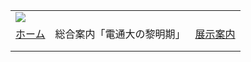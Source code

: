 |  |  |  |
| --- | --- | --- |
| ![](../image/common/uec_header1.jpg) | | |
| [ホーム](../index.html) | 総合案内「電通大の黎明期」 | [展示案内](../exhibit/exhibit01.html) | [関連リンク](../link/link01.html) | [第７展示室について](../about/about.html) | [本HPについて](../about/about2.html) | [アクセス](../access/access.html) | | |
| |  | | --- | | ![](../image/common/spacer.gif)    総合案内:  ![](../image/common/spacer.gif)  「電気通信大学の黎明期」   ![](../image/common/spacer.gif)   ---   [1：電気通信大学の黎明期の研究](dawn01.html)- 世界最初のプリント配線の回路- 自由闊達な雰囲気- 技官や卒業生のネットワーク- 大学の研究   ---   [2：機器分析の時代を牽引した電通大](dawn02.html)- NMR分光- レーザー分光- 質量分光のインビーム- 電子顕微鏡   ---   [3：わが国初のNMR分光器](dawn03.html)   ---   [4：日本のレーザー分光も電通大から](dawn04.html)   ---   [5：世界最初の電波時計](dawn05.html)- 凧型アンテナ- 高山の電波通信・地下探査   ---   [6：真空管から固体素子へ](dawn06.html)- 半導体電子素子の研究- 超伝導回路の研究   ---   [7：南極観測と雪原の電波の吸収](dawn07.html)   ---   [8：電通大の宇宙研究](dawn08.html)   ---   [9：日本最初の電波時計](dawn09.html)   ---   [10：星間空間実験装置](dawn10.html)   ---   [11：各学科の歴史](dawn11.html)   ---   [12：考え合い、論じ合い、納得ゆくように](dawn12.html)   --- | | |  | | --- | | 12.　考え合い、論じ合い、納得ゆくように      はじめに     今日は、学生のみなさんのまだ知らない電気通信大学の一面を紹介してみようと思います。それは今から45年前（1965年1月）、「電気通信大学教官は軍事研究をしない」と言う申し合わせを、そのときの先生方がしたことです。　恐らく皆さんのどの人も、まだ生まれてなかったころです。     この時期は研究室では教官と技官と学生の間の話合いが対等に行われ、低学年の学生たちの教官宅への訪問や、若手教官の学生寮への訪問も盛んに行われていたし、事務局では勤務のあとには、事務局長と平職員の懇談が日常的な光景であって、コミュニケイションに満ち、大学としての一体感があったころのお話です。     事のはじまりは、その前年(1964年)4月、電気通信大学に防衛庁技官が研究生として入ってきたことからでした。 学生の一部には早速「自衛官は帰れ」と数人でその自衛官のいる学内最北端の研究所の部屋へデモをかけることもありましたが、大部分の学生は様子眺めか、関心を示さない人たちでした。     そのとき....     第二次大戦が終わって19年が経っていました。私は終戦の年は大学の１年生で、遠く筑波や秩父や丹沢の見える見渡す限りの焼け野原の中で、なんと馬鹿なことをしたのだと言う思いと、これからどうやって生きていったらよいかをぼんやり考えて立っていたのを覚えています。     1946年の新憲法の制定の時は、毎日の生活でやっとだったのですが、それでも基本的人権とか、主権在民とかの言葉が非常に新鮮にせまってきて混乱のなかに未来が輝いていたような記憶があります。     憲法第九条の戦力の不保持と戦争の放棄は占領下だったので占領軍の御都合ではと、その世界史的意義や、積極的平和への役割など考えてもいなかったように思います。     朝鮮戦争と片面講和と日米安保条約は否応なしに、日本を米ソ対立の冷戦に組み入れ、再び戦争準備の軍備増強に傾斜し始めたことをひしひしと感じさせ、はじめて憲法の平和条項の意義に気がついたのでした。     戦争は嫌だという思いは、その年(1964、昭和39)の日本の9割位の世論だったのでしょうが、かなりの産業が朝鮮戦争の特需景気で持ち直したこともあり、生活も落ち着き、平和の擁護や日本国憲法の戦力の放棄のことなど気にかけなくなっていました。　　　　　　　　　　　　　　　　　　　　　     電気通信大学ではその年、材料学科が作られ7学科291名入学になっていましたが、大学名がまだ知られていないため卒業生の就職は難しく、卒業時かなりの未就職者がいました。また学科によっては、専任の教授が全部欠員の所もありました。電気通信大学がはじめて防衛庁の働きかけを受けたのはこんな時期でした。     大学教職員は....     学生の運動は常に一過性で持続性が少ない特徴があります。「自衛官は帰れ」と言っていた学生のデモも数週間で消えてゆきました。 大学には教職員組合があります。皆さんは教室で授業の教員との触れ合いはあっても学生課や教務課以外の事務官や技官とは接触がないとおもいます。教員や職員が自主的に作っているのが教職員組合で、勤務の条件や生活の条件をよくするために委員を選出して運動しているのです。     1989年10月末全国80の国公立大学の組合が「全大教」という全国組織をつくりました。組合は学生たちの運動とは違って非常に地味ではありますが、粘り強く運動を続ける特徴があります。この当時は、教授、助教授、助手は勿論のこと、事務系でもすべての係長、課長補佐は組合員でした。     組合総会では....     組合総会は６月の沖縄忌（沖縄で日本軍が全滅し大勢の女子供がマブニの丘の絶壁から自決した日）に開かれました。 運動方針の説明で人文・社会の助教授でもあった委員長山上正太郎助教授は、     「軍事研究の問題が本学にも生じている。これはなかなか難しい事柄で、例えば個人的には軍事研究のつもりでなくても、政治的に利用される場合もあろうし、また専門的なことは専門外のものには理解できない面もある。　そこで、今、にわかにさわぎ立てて、個人的・感情的攻撃で組合員を分裂させるようなことは、したくない。この問題については組合員全体が真面目に真剣に考え合い、論じ合い、納得ゆくように進んで行きたい。　そしてつまる所、平和と社会の進歩のための学問・研究という誰もが異存ないであろう点　へ到達したい」と述べこれが組合の運動の基調となりました。     青年部では....     行動の中心は20才前後の独身者が集まっている青年部です。電通大青年部にも、「自衛官をすぐにしめ出せ」という意見は一部にありましたが、　大部分の青年男女の部員は「よくわからない」というので学習をすることにしました。     先ず青年部機関紙「わかくさ」が創刊され、部の行事や、横の連絡、部の主張などをもりこんで清新の風を吹き込みました。 そして平和と軍事研究や憲法について分科会を作り「大学と現代軍国主義」というパンフレットをNo1, No2とつくりながら地道に学習をおこないました。     青年部には、当初、軍事研究反対の方針をめぐってふたつの意見がありました。ひとつは前に述べた現にいる自衛官をただちにしめだすという、せっかちな行動に走る傾向、もうひとつは今後このようなケースを阻止する確実な体制を全学的に作り上げるという方針でした。 結局後者の意見が青年部では支持され学習会が続けられ、組合の中に軍研阻止委員会がつくられました。     ８月の原水禁大会には初めて代表を送り出し、電通大の運動の報告を行いましたが、その月にトンキン湾事件、ベトナム北部への空爆、米議会の派兵承認とベトナム戦争がはじまりました。11月には原子力潜水艦寄港に反対する学習会を行い、反対の決議文を教官の手をかりずに青年部員だけで作るまでになりました。     組合員は全員公務員ですから、「日本国憲法をまもります」という誓約をしています。憲法九条には「陸海空軍その他の戦力は、これを保持しない」と書かれていて、この点を疑問の余地のないよう、よく学習していました。組合や青年部の活動は一人一人の組合員の心に訴えてその自覚を高めることで、委員長の基調報告の通りに無理な押し付けは避けていました。     防衛庁の動き....     学習会や軍権阻止委員会では、防衛庁の動きが分かってきました。自衛官に日常のお世話をする技官（青年部長大日方聡夫）から、自衛官は毎日午前10時と午後３時にどこかへ電話をかけ「本日、電通大異常ありません」と報告しているとか、M学科の職員から、防衛庁の研究所のO氏がいくつかの研究室を回っている、うちの先生(石井友二)は「O氏が防衛研修費を現金にして封筒に入れて配っているようだが、国家の費用を何に使ってもいいというのは、おかしい。私は受け取れない。」と言っていた、とか。Ｃ科の技官もＯ氏ならうちの研究室にもよく来ていると報告があり、この年度になって防衛庁は電通大に対しなみなみならぬ関心を持っていることを知らされたのでした。     しかし、実はこんなことは氷山の一角で、あとで明らかになるにつれ、その年度の防衛庁からの働きかけは、熾烈をきわめたものでした。驚いたことに当時教授が全員欠員だったA学科には、防衛庁からの教授への人事移転、また就職難で未就職の卒業生全員の防衛庁への就職保障、さらに今後毎年当時の金額で3000万円づつの特別研究費の交付などを条件に協力の申し出があったが、断ったとその学科の吉田教官から聞きました。     もしもこの案の通りに実現していたとすれば、Ａ学科を中核に（またはＡ学科だけでも）文部省から防衛庁への移管も展望できる内容で、文部省の勢力範囲の縮小になり、事務当局もほっておけません。     また別の学科では防衛庁の職員を電通大の新任教官に推薦しているといっているとか、どこまでが事実で、どこからが単なる噂かは確かめようもないことでしたが、当時の電気通信大学が防衛庁にとって好餌であったことは間違いなかったと思われます。     学生は....     学生のなかには、当初ごく一部に自衛官を追い出そうとする動きがあったと述べましたが、多くの学生たちはそれについて行かず、組合の青年部と同様、多数はゆっくりと事態を見極める方についたのでした。     学生達が立ち上がったのは、防衛庁からの教官人事が事実であると確信してからでした。　一月中旬の月曜日の朝、栗林のあちこちの樹の枝に軍人教官反対と書いた半紙が風にふかれており、教室の各自の机には「防衛庁からの働きかけで近くある学科に軍人教官が赴任するかもしれない」とか、「防衛庁は電通大を取り込もうとしている」などの動きが書かれたビラがのっていました。また新聞部の部室の横には「軍事研究反対」の立て看板があったということです。     一時間目のＣ学科のＫ教授の授業で、机の上のビラを読んだＫ教授が「誰だ、これを書いたのは？」と大声で激しく怒り出しました。それを見た学生が一斉に教室から飛び出して「本当だあ、本当だあ」と言いながら各教室を回り、触れまわったのでほとんどの教室で授業は打ち切られ、あちこちに集まって討論がおこりました。それでも半信半疑だった多くの学生がはっきりと、これは大変だと感じたのは、騒ぎを聞きつけて駆け付けたＣ学科のＴ教授の話で「ここに書かれている教官人事のＸ君は私の親友で、決して君たちが心配しているような悪い人ではない、」と防衛庁職員のＸ氏の生まれから人となり研究業績などを詳しく説明したのです。黒山のように集まった学生たちや、あらたに集まった学生に分かるように何度も詳しく説明した結果、「防衛庁から電通大に教官が派遣されるというのは本当だ。」と学生たちは信じるようになりました。     最初の掲示は運動部の書いた「軍人教官反対」か「軍事研究反対」だけの一行の声明文でした。その日電通大始まって以来の学内デモ行進が最北端の研究所前から南端の正門まで行われました。数百人の学生の先頭には、その貴重な一枚の声明文を両手に開いて掲げ持った学生が歩いていました。     昼休みになると、当時の寮の食堂から緊急の握り飯がリヤカーで大量に運ばれ、寮生も通学生も一緒になって食べていました。事実上授業放棄となった学生たちはサークルやクラスに分かれて集まり、討議の結果を次つぎと声明文にします。文案を練るため、通学生も寮へ泊まり込み毎晩議論をつづけます。声明文は日を追って長文になり、一週間もすると、Ｃ棟（当時木造半二階建て）の屋根から土台まで全紙10枚位の長さに細かい字で書かれるようになります。内容も長さに応じて、はじめの「軍人教官反対」だけではもたなくなり、軍事研究反対や軍国主義反対の歴史や世界情勢を加えるなど、少しずつ冷静なキレイ事にかわってゆきました。そうした中で、学生と教官の話し合いもおこなわれました。ほとんどの教官はこのときまでこの「人事」を全く知りませんでした。     教授総会では....     1月27日、うち続く事実上の授業放棄に事態収拾のための教授総会（教授のほか助教授・講師も参加） が開かれました。　何人かの発言の中でも戦争遺児であったＣ学科のＹ教官の「私の父は樺太の守備隊長として戦死しました。母は女手ひとりで私を育て大学院まで出してくれました。戦中・戦後の母の苦労は並大抵ではなかった。わたしは戦争には絶対反対だし、戦争のための軍隊から教官が来ることには反対です」という発言が印象的でした。その直後「もうこの人事は駄目だ」というささやきも聞かれました。Ｙ教官は予定されたＸ氏が来るはずの講座の教官なのです。     また学生にＸ氏の説明を行ったＴ教授は「学生の反対などはどうということはないが一番こたえたのは、ずっと目をかけてきた研究室の若い技官から、先生にはいろいろ御世話になっていますが、このことだけはどうしても賛成できません。と涙を流して反対されたのには、まいった。」と発言し、職員の考えの反映と研究室内のコミュニケイションの深さが感ぜられました。     収拾策として、E学科の平島・遠藤・望月三教授の提案として、話し合った限り学生は教官人事反対でなく軍事研究反対であるからして、ここで「電気通信大学教官は軍事研究をしない」ことを申し合わせることが必要ではないかということが議題になりました。     三教授の一人はのちの学長、他のふたりの教授も別の学長選挙でそれぞれ最後まで候補に残られたくらいの人望のある方々だったので賛成者が多く、Ｂ学科の天沢教授の「防衛庁からは金を貰わない」ということを含んで申し合わせを決めることになりました。     教職員組合の委員長でもあった人文・社会の山上教官から「この決定は電通大の将来を決める重大なものですから、ぜひ採決をおねがいしたい」という提案を受け入れ、略式の挙手による採決で決めることになりました。     まずほとんどの人が手を上げ、残った二三の人も、しばらくするとゆっくり手を上げて、「満場一致です」と庶務係の職員が報告しました。これを学長から学生に報告すれば一気に沈静化するという一部の人々の思惑に反し、多くの学生は教官が学生たちの運動を支持して賛成したと受け止め、気勢が上がる一方、会見席上の学長の失言の連発（土建屋が古いビルを壊すのはダイナマイトを使うから軍事研究、防衛庁がコンピューターを研究するのは基礎研究だから平和研究）そして本音がちらり（軍事研究反対さえ守れば、防衛庁からの教官は受け入れられる）などで，折角の「申し合わせ」は思惑通りには働かず、授業放棄は続いたのでしたが、２月初旬の学年末試験週間にはいって学生運動は時間切れになります。     当時の学内世論の大勢は「軍人教官に反対」でした。また反対する軍事研究は（誰が）と（予算の出所）という客観的証拠が得られるresearch by the army,　and for the armyであって,戦争や軍隊「を」研究する research of the armyは学問研究の自由の立場から反対の対象から外すのが討論を経た後の常識でした。     事務局上層部は....     本当の事態の収拾を考えていたのは、その当時の事務局の上層部のようでした。事務局長吉田勇は文部省職員組合の初代委員長でした。戦力の放棄をきめた「新しい憲法のはなし」を文部省が全国の学校に配ったころの文部省の、 です。     1月29日の組合青年部の「防衛庁からの教官は受け入れることはできません」という声明を受ける形で2月1日に組合委員会が開かれました。いつもは事務局の組合委員は欠席が多く１~２名なのにこの日は出席の大部分の１0名近くが事務局の課長補佐や係長ばかりといえる中で、委員長は大学の自治との関連でしょうか、組合が教官人事に触れることにはかなり慎重でしたが、庶務課長補佐のリードと事務局の係長クラスの賛成の声で「今回の人事反対」を決めることになったのです。     　声明：『本組合は総会で決まった「軍事研究反対」のスローガンを再確認します。　軍事研究とは軍隊が行う研究、軍隊のために行う研究をさすと考えます。さて本組合は今回の防衛庁よりの人事がこの「軍事研究」につながる危険性があり、これが既成事実となって軍事研究の場が築かれる恐れがあると考えます。したがってこれに反対します。』     当時は教授・助教授・講師のほぼ全員が組合員でしたからこの声明の影響の大きさは予想以上でしたし、委員長の慎重になる気持ちも理解できます。     その後は....     以後、電気通信大学には防衛庁からの委託研究も自衛官の派遣も教授総会の申し合わせにしたがって行われていないようです。嵐のような防衛庁からのさそいかけがあった年度は、国会で「三ツ矢作戦」などの自衛隊や防衛庁の軍事的性格が明らかになる2カ月前のこと、また東大の時計台占拠から全国的に広がった「大学紛争」の数年前のことです。電通大では、それまでは教官・学生・職員の間のコミュニケイションが盛んで、個々の意見の相違はあるとしても大学としての一体感がまだあった時期なのですが、やがて多人数教育と学生定員増による急激な膨張と「大学紛争」がそれらを吹き飛ばしてゆきます。この昭和40年早春の出来事は小さかった電通大の黎明期の最後のエピソードだったのです。（2008/11/3記1990版、学友会　群青第２号より転写、加筆)（2010/11/12 加筆） | |
| |  | | --- | | ![](../image/common/spacer.gif)   電気通信大学コミュニケーション・ミュージアム第７展示室友の会  東京都町田市玉川学園6-3-100  UEC Museum of Communications Exhibition Room#7 Associates  e-mail: uecmuse7@muse.or.jp  Copyright all reserved by UEC Museum of Communications Exhibition Room#7 Associates ![](../image/common/spacer.gif) | | |
